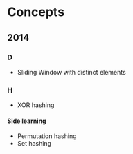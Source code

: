 # Concepts

## 2014

### D

- Sliding Window with distinct elements

### H

- XOR hashing

#### Side learning

- Permutation hashing
- Set hashing